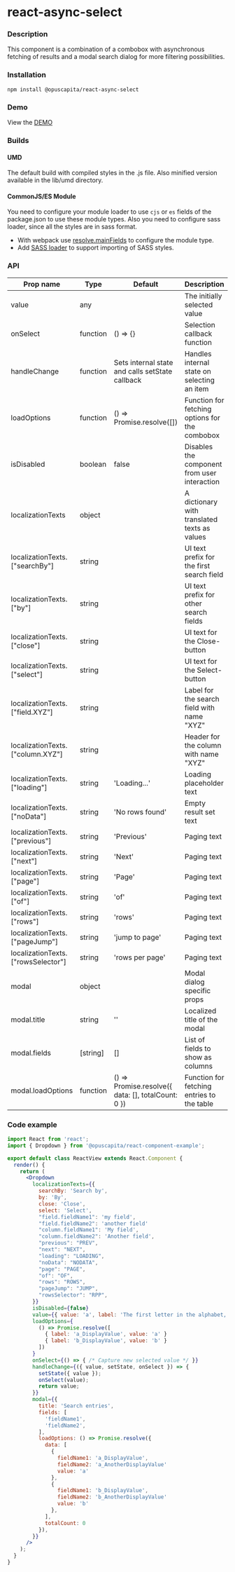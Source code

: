# react-async-select

### Description
This component is a combination of a combobox with asynchronous fetching of results and a modal search dialog for more filtering possibilities.

### Installation
```
npm install @opuscapita/react-async-select
```

### Demo
View the [DEMO](https://opuscapita.github.io/react-async-select)

### Builds
#### UMD
The default build with compiled styles in the .js file. Also minified version available in the lib/umd directory.
#### CommonJS/ES Module
You need to configure your module loader to use `cjs` or `es` fields of the package.json to use these module types.
Also you need to configure sass loader, since all the styles are in sass format.
* With webpack use [resolve.mainFields](https://webpack.js.org/configuration/resolve/#resolve-mainfields) to configure the module type.
* Add [SASS loader](https://github.com/webpack-contrib/sass-loader) to support importing of SASS styles.

### API
| Prop name                              | Type     | Default                                            | Description                                    |
| -------------------------------------- | -------- | -------------------------------------------------- | ---------------------------------------------- |
| value                                  | any      |                                                    | The initially selected value                   |
| onSelect                               | function | () => {}                                           | Selection callback function                    |
| handleChange                           | function | Sets internal state and calls setState callback    | Handles internal state on selecting an item    |
| loadOptions                            | function | () => Promise.resolve([])                          | Function for fetching options for the combobox |
| isDisabled                             | boolean  | false                                              | Disables the component from user interaction   |
| localizationTexts                      | object   |                                                    | A dictionary with translated texts as values   |
| localizationTexts.["searchBy"]         | string   |                                                    | UI text prefix for the first search field      |
| localizationTexts.["by"]               | string   |                                                    | UI text prefix for other search fields         |
| localizationTexts.["close"]            | string   |                                                    | UI text for the Close-button                   |
| localizationTexts.["select"]           | string   |                                                    | UI text for the Select-button                  |
| localizationTexts.["field.XYZ"]        | string   |                                                    | Label for the search field with name "XYZ"     |
| localizationTexts.["column.XYZ"]       | string   |                                                    | Header for the column with name "XYZ"          |
| localizationTexts.["loading"]          | string   | 'Loading...'                                       | Loading placeholder text                       |
| localizationTexts.["noData"]           | string   | 'No rows found'                                    | Empty result set text                          |
| localizationTexts.["previous"]         | string   | 'Previous'                                         | Paging text                                    |
| localizationTexts.["next"]             | string   | 'Next'                                             | Paging text                                    |
| localizationTexts.["page"]             | string   | 'Page'                                             | Paging text                                    |
| localizationTexts.["of"]               | string   | 'of'                                               | Paging text                                    |
| localizationTexts.["rows"]             | string   | 'rows'                                             | Paging text                                    |
| localizationTexts.["pageJump"]         | string   | 'jump to page'                                     | Paging text                                    |
| localizationTexts.["rowsSelector"]     | string   | 'rows per page'                                    | Paging text                                    |
| modal                                  | object   |                                                    | Modal dialog specific props                    |
| modal.title                            | string   | ''                                                 | Localized title of the modal                   |
| modal.fields                           | [string] | []                                                 | List of fields to show as columns              |
| modal.loadOptions                      | function | () => Promise.resolve({ data: [], totalCount: 0 }) | Function for fetching entries to the table     |

### Code example
```jsx
import React from 'react';
import { Dropdown } from '@opuscapita/react-component-example';

export default class ReactView extends React.Component {
  render() {
    return (
      <Dropdown
        localizationTexts={{
          searchBy: 'Search by',
          by: 'By',
          close: 'Close',
          select: 'Select',
          "field.fieldName1": 'my field',
          "field.fieldName2": 'another field'
          "column.fieldName1": 'My field',
          "column.fieldName2": 'Another field',
          "previous": "PREV",
          "next": "NEXT",
          "loading": "LOADING",
          "noData": "NODATA",
          "page": "PAGE",
          "of": "OF",
          "rows": "ROWS",
          "pageJump": "JUMP",
          "rowsSelector": "RPP",
        }}
        isDisabled={false}
        value={{ value: 'a', label: 'The first letter in the alphabet, transformed with String.toLowerCase' }}
        loadOptions={
          () => Promise.resolve([
            { label: 'a_DisplayValue', value: 'a' }
            { label: 'b_DisplayValue', value: 'b' }
          ])
        }
        onSelect={() => { /* Capture new selected value */ }}
        handleChange={({ value, setState, onSelect }) => {
          setState({ value });
          onSelect(value);
          return value;
        }}
        modal={{
          title: 'Search entries',
          fields: [
            'fieldName1',
            'fieldName2',
          ],
          loadOptions: () => Promise.resolve({
            data: [
              {
                fieldName1: 'a_DisplayValue',
                fieldName2: 'a_AnotherDisplayValue'
                value: 'a'
              },
              {
                fieldName1: 'b_DisplayValue',
                fieldName2: 'b_AnotherDisplayValue'
                value: 'b'
              },
            ],
            totalCount: 0
          }),
        }}
      />
    );
  }
}
```

